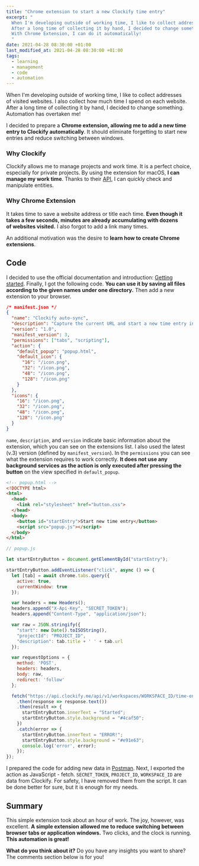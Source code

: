 ```yaml
---
title: "Chrome extension to start a new Clockify time entry"
excerpt: "
  When I'm developing outside of working time, I like to collect addresses of visited websites.
  After a long time of collecting it by hand, I decided to change something.
  With Chrome Extension, I can do it automatically!
  "
date: 2021-04-28 08:30:00 +01:00
last_modified_at: 2021-04-28 08:30:00 +01:00
tags:
  - learning
  - management
  - code
  - automation
---
```


  When I'm developing outside of working time, I like to collect addresses of visited websites.
  I also collect how much time I spend on each website.
  After a long time of collecting it by hand, I decided to change something.
  Automation has overtaken me!

  I decided to prepare a **Chrome extension, allowing me to add a new time entry to Clockify automatically**.
  It should eliminate forgetting to start new entries and reduce switching between windows.

### Why Clockify

  Clockify allows me to manage projects and work time.
  It is a perfect choice, especially for private projects.
  By using the extension for macOS, **I can manage my work time**.
  Thanks to their [API](https://clockify.me/developers-api), I can quickly check and manipulate entities.

### Why Chrome Extension

  It takes time to save a website address or title each time.
  **Even though it takes a few seconds, minutes are already accumulating with dozens of websites visited.**
  I also forgot to add a link many times.

  An additional motivation was the desire to **learn how to create Chrome extensions**.

## Code

  I decided to use the official documentation and introduction: [Getting started](https://developer.chrome.com/docs/extensions/mv3/getstarted/).
  Finally, I got the following code.
  **You can use it by saving all files according to the given names under one directory.**
  Then add a new extension to your browser.

  ```json
  /* manifest.json */
  {
    "name": "Clockify auto-sync",
    "description": "Capture the current URL and start a new time entry in Clockify via API.",
    "version": "1.0",
    "manifest_version": 3,
    "permissions": ["tabs", "scripting"],
    "action": {
      "default_popup": "popup.html",
      "default_icon": {
        "16": "/icon.png",
        "32": "/icon.png",
        "48": "/icon.png",
        "128": "/icon.png"
      }
    },
    "icons": {
      "16": "/icon.png",
      "32": "/icon.png",
      "48": "/icon.png",
      "128": "/icon.png"
    }
  }
  ```

  `name`, `description`, and `version` indicate basic information about the extension, which you can see on the extensions list.
  I also used the latest (v.3) version (defined by `manifest_version`).
  In the `permissions` you can see what the extension requires to work correctly.
  **It does not use any background services as the action is only executed after pressing the button** on the view specified in `default_popup`.

  ```html
  <!-- popup.html -->
  <!DOCTYPE html>
  <html>
    <head>
      <link rel="stylesheet" href="button.css">
    </head>
    <body>
      <button id="startEntry">Start new time entry</button>
      <script src="popup.js"></script>
    </body>
  </html>
  ```

  ```js
  // popup.js

  let startEntryButton = document.getElementById("startEntry");

  startEntryButton.addEventListener("click", async () => {
    let [tab] = await chrome.tabs.query({
      active: true,
      currentWindow: true
    });

    var headers = new Headers();
    headers.append("X-Api-Key", "SECRET_TOKEN");
    headers.append("Content-Type", "application/json");

    var raw = JSON.stringify({
      "start": new Date().toISOString(),
      "projectId": "PROJECT_ID",
      "description": tab.title + ' ' + tab.url
    });

    var requestOptions = {
      method: 'POST',
      headers: headers,
      body: raw,
      redirect: 'follow'
    };

    fetch("https://api.clockify.me/api/v1/workspaces/WORKSPACE_ID/time-entries", requestOptions)
      .then(response => response.text())
      .then(result => {
        startEntryButton.innerText = "Started";
        startEntryButton.style.background = "#4caf50";
      })
      .catch(error => {
        startEntryButton.innerText = "ERROR!";
        startEntryButton.style.background = "#e91e63";
        console.log('error', error);
      });
  });
  ```

  I prepared the code for adding new data in [Postman](https://www.postman.com/).
  Next, I exported the action as JavaScript - fetch.
  `SECRET_TOKEN`, `PROJECT_ID`, `WORKSPACE_ID` are data from Clockify.
  For safety, I have removed them from the script.
  It can be done better for sure, but it is enough for my needs.

## Summary

  This simple extension took about an hour of work.
  The joy, however, was excellent.
  **A simple extension allowed me to reduce switching between browser tabs or application windows.**
  Two clicks, and the clock is running.
  **This automation is great!**

  **What do you think about it?**
  Do you have any insights you want to share?
  The comments section below is for you!
